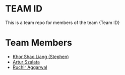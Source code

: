 # TEAM ID
This is a team repo for members of the team {Team ID}

# Team Members
* [Khor Shao Liang (Stephen)](members/khorSL.md)
* [Artur Szalata](members/arturSzalata.md)
* [Ruchir Aggarwal](members/ruchir.md)

